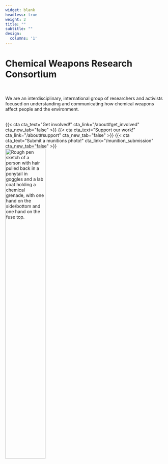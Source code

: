 ```yaml
---
widget: blank  
headless: true  
weight: 2  
title: ""
subtitle: ""
design:
  columns: '1'
---
```


# Chemical Weapons Research Consortium

<br>

We are an interdisciplinary, international group of researchers and activists focused on understanding and communicating how chemical weapons affect people and the environment. 

<br>

<div class="row">
  <div class="left">
  <div class="center">
  <div class="col">
{{< cta cta_text="Get involved!" cta_link="/about#get_involved" cta_new_tab="false" >}}  
{{< cta cta_text="Support our work!" cta_link="/about#support" cta_new_tab="false" >}}  
{{< cta cta_text="Submit a munitions photo!" cta_link="/munition_submission" cta_new_tab="false" >}}
  </div></div></div>
  <div class="right">
  <div class="col">
  <div class="center">
  <img src="media/welcome.jpg" alt="Rough pen sketch of a person with hair pulled back in a ponytail in goggles and a lab coat holding a chemical grenade, with one hand on the side/bottom and one hand on the fuse top." width = "50%">
  </div></div></div>
</div>

<br>
<br>


